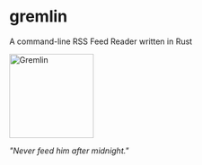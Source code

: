 # gremlin

A command-line RSS Feed Reader written in Rust

<img src="https://github.com/user-attachments/assets/42ca4f08-0989-4a53-8b18-77c642e979fa" alt="Gremlin" width="150"/>

_"Never feed him after midnight."_